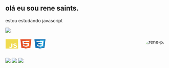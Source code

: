 ## olá eu sou rene saints.

estou estudando javascript
<div align=>
<img height="300" src="https://github-readme-stats.vercel.app/api?username=renesaints&show_icons=true&theme=radical"/>
</div>

</div>
<div style="display: inline_block"><br>
  <img align="center" alt="rene-Js" height="30" width="40" src="https://raw.githubusercontent.com/devicons/devicon/master/icons/javascript/javascript-plain.svg">
  <img align="center" alt="rene-HTML" height="30" width="40" src="https://raw.githubusercontent.com/devicons/devicon/master/icons/html5/html5-original.svg">
  <img align="center" alt="rene-CSS" height="30" width="40" src="https://raw.githubusercontent.com/devicons/devicon/master/icons/css3/css3-original.svg">
<img align="right" alt="rene-pic" height="100" style="border-radius:50px;" src="https://i.picasion.com/pic92/7e47e9a28a681cc64fef41f8512f2202.gif">
</div>
</div>

##

<div> 
  <a href="https://www.instagram.com/renesaints/" target="_blank"><img src="https://img.shields.io/badge/-Instagram-%23E4405F?style=for-the-badge&logo=instagram&logoColor=white" target="_blank"></a>
 	<a href="https://www.twitch.tv/infameplay" target="_blank"><img src="https://img.shields.io/badge/Twitch-9146FF?style=for-the-badge&logo=twitch&logoColor=white" target="_blank"></a>
  <a href = "mailto:rene_saints@outlook.com"><img src="https://img.shields.io/badge/-Gmail-%23333?style=for-the-badge&logo=gmail&logoColor=white" target="_blank"></a>
</div>
